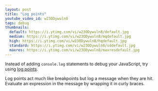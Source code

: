 ```yaml
---
layout: post
title: "Log points"
youtube_video_id: w23ODywuln8
tags: debug
thumbnails:
  default: https://i.ytimg.com/vi/w23ODywuln8/default.jpg
  medium: https://i.ytimg.com/vi/w23ODywuln8/mqdefault.jpg
  high: https://i.ytimg.com/vi/w23ODywuln8/hqdefault.jpg
  standard: https://i.ytimg.com/vi/w23ODywuln8/sddefault.jpg
  maxres: https://i.ytimg.com/vi/w23ODywuln8/maxresdefault.jpg
---
```


Instead of adding `console.log` statements to debug your JavaScript, try using [log points](https://code.visualstudio.com/docs/editor/debugging#_logpoints).

Log points act much like breakpoints but log a message when they are hit. Evaluate an expression in the message by wrapping it in curly braces.
